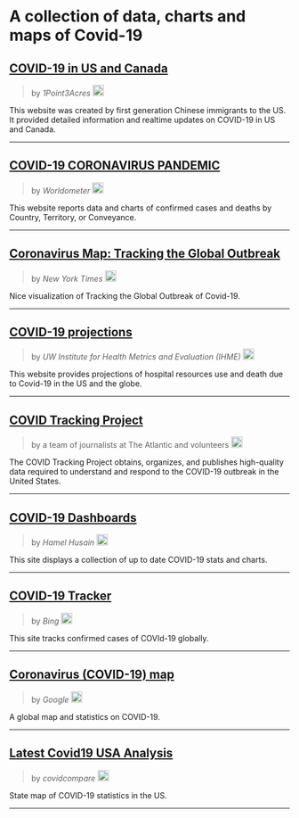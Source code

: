 # A collection of data, charts and maps of Covid-19

## [COVID-19 in US and Canada](https://coronavirus.1point3acres.com/en)

> by _1Point3Acres_  <img src="https://pbs.twimg.com/profile_images/1236417800891060225/WPYFi-8N_400x400.jpg" alt="icon" width="20"/>  

This website was created by first generation Chinese immigrants to the US. It provided detailed information and realtime updates on COVID-19 in US and Canada.
***
## [COVID-19 CORONAVIRUS PANDEMIC](https://www.worldometers.info/coronavirus/)
> by _Worldometer_  <img src="https://www.worldometers.info/favicon/favicon.ico" alt="icon" width="20"/>  

This website reports data and charts of confirmed cases and deaths by Country, Territory, or Conveyance.
***
## [Coronavirus Map: Tracking the Global Outbreak](https://www.nytimes.com/interactive/2020/world/coronavirus-maps.html)
> by _New York Times_ <img src="http://www.iconarchive.com/download/i75988/martz90/circle-addon1/new-york-times.ico" alt="icon" width="20" />

Nice visualization of Tracking the Global Outbreak of Covid-19. 
***
## [COVID-19 projections](https://covid19.healthdata.org/united-states-of-america)
> by _UW Institute for Health Metrics and Evaluation (IHME)_ <img src="http://www.healthdata.org/sites/default/files/favicon_0.ico" alt="icon" width="20" />

This website provides projections of hospital resources use and death due to Covid-19 in the US and the globe.
***
## [COVID Tracking Project](https://covidtracking.com/)
> by a team of journalists at The Atlantic and volunteers <img src="https://covidtracking.com/icons/icon-48x48.png" alt="icon" width="20" />

The COVID Tracking Project obtains, organizes, and publishes high-quality data required to understand and respond to the COVID-19 outbreak in the United States. 
***
## [COVID-19 Dashboards](https://covid19dashboards.com/)  
> by _Hamel Husain_ <img src="https://covid19dashboards.com/images/favicon.ico" alt="icon" width="20" />

This site displays a collection of up to date COVID-19 stats and charts.
***
## [COVID-19 Tracker](https://bing.com/covid)  
> by _Bing_ <img src="https://bing.com/covid/static/images/bing_favicon.30cb9538f76addf1fde1dbe5ae505813.ico" alt="icon" width="20" />

This site tracks confirmed cases of COVId-19 globally.
***
## [Coronavirus (COVID-19) map](https://www.google.com/covid19-map/)
> by _Google_ <img src="http://icons.iconarchive.com/icons/papirus-team/papirus-apps/32/google-icon.png" alt="icon" width="20" />

A global map and statistics on COVID-19.
***
## [Latest Covid19 USA Analysis](https://covidcompare.com/)
> by _covidcompare_ <img src="http://icons.iconarchive.com/icons/papirus-team/papirus-apps/32/google-icon.png" alt="icon" width="20" />

State map of COVID-19 statistics in the US.
***

